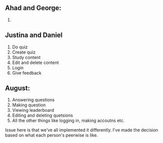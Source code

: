 ## Ahad and George:
1. 



## Justina and Daniel
1. Do quiz
2. Create quiz
3. Study content
3. Edit and delete content
4. Login 
5. Give feedback 


## August:
1. Answering questions
2. Making question
2. Viewing leaderboard
3. Editing and deleting quetsions
4. All the other things like logging in, making accoutns etc. 


Issue here is that we've all implemented it differently. I've made the decision based on what each person's peerwise is like. 